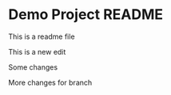 # Demo Project README

This is a readme file

This is a new edit

Some changes

More changes for branch